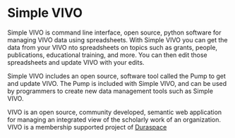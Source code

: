 # Simple VIVO

Simple VIVO is command line interface, open source, python software for managing VIVO data using spreadsheets.  With Simple VIVO
you can get the data from your VIVO nto spreadsheets on topics such as grants, people, publications, educational training, and 
more.  You can then edit those spreadsheets and update VIVO with your edits.

Simple VIVO includes an open source, software tool called the Pump to get and update VIVO. The Pump is included with Simple VIVO, and can be used by  programmers to create new data management tools such as Simple VIVO.

VIVO is an open source, community developed, semantic web application for managing an integrated view of the 
scholarly work of an organization. VIVO is a membership supported project of [Duraspace](http://duraspace.org)
